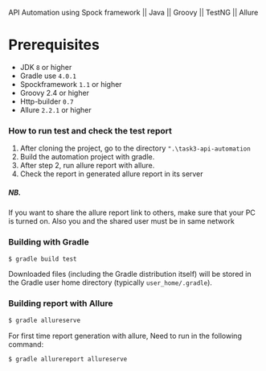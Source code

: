 API Automation using Spock framework || Java || Groovy || TestNG || Allure

# Prerequisites
* JDK `8` or higher
* Gradle use `4.0.1`
* Spockframework `1.1` or higher
* Groovy 2.4 or higher
* Http-builder `0.7`
* Allure `2.2.1` or higher


### How to run test and check the test report
1. After cloning the project, go to the directory `".\task3-api-automation`
2. Build the automation project with gradle.
3. After step 2, run allure report with allure.
4. Check the report in generated allure report in its server

##### NB. 
If you want to share the allure report link to others, make sure that your PC is turned on. Also you and the shared user must be in same network

### Building with Gradle
```sh
$ gradle build test
```
Downloaded files (including the Gradle distribution itself) will be stored in the Gradle user home directory (typically `user_home/.gradle`).

### Building report with Allure

```sh
$ gradle allureserve
```
For first time report generation with allure, Need to run in the following command:
```sh
$ gradle allurereport allureserve
```











